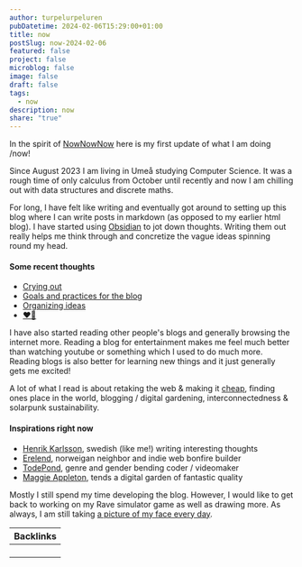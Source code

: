 ```yaml
---
author: turpelurpeluren
pubDatetime: 2024-02-06T15:29:00+01:00
title: now
postSlug: now-2024-02-06
featured: false
project: false
microblog: false
image: false
draft: false
tags:
  - now
description: now
share: "true"
---
```


In the spirit of [NowNowNow](https://nownownow.com/) here is my first update of what I am doing /now!

Since August 2023 I am living in Umeå studying Computer Science. It was a rough time of only calculus from October until recently and now I am chilling out with data structures and discrete maths.

For long, I have felt like writing and eventually got around to setting up this blog where I can write posts in markdown (as opposed to my earlier html blog). I have started using [Obsidian](https://obsidian.md/) to jot down thoughts. Writing them out really helps me think through and concretize the vague ideas spinning round my head.
#### Some recent thoughts

- [Crying out](/posts/crying-out)
- [Goals and practices for the blog](/posts/blog-goals-and-practices)
- [Organizing ideas](/posts/organizing-ideas)
- [❤️👾](/posts/ili)

I have also started reading other people's blogs and generally browsing the internet more. Reading a blog for entertainment makes me feel much better than watching youtube or something which I used to do much more. Reading blogs is also better for learning new things and it just generally gets me excited! 

A lot of what I read is about retaking the web & making it [cheap](https://potato.cheap/), finding ones place in the world, blogging / digital gardening, interconnectedness & solarpunk sustainability. 
#### Inspirations right now

- [Henrik Karlsson](https://www.henrikkarlsson.xyz/p/first-we-shape-our-social-graph-then), swedish (like me!) writing interesting thoughts
- [Erelend](https://blog.erlend.sh/reclaiming-my-digital-identity), norweigan neighbor and indie web bonfire builder
- [TodePond](https://www.todepond.com/wikiblogarden/my-wikiblogarden/), genre and gender bending coder / videomaker
- [Maggie Appleton](https://maggieappleton.com/garden-history), tends a digital garden of fantastic quality

Mostly I still spend my time developing the blog. However, I would like to get back to working on my Rave simulator game as well as drawing more. As always, I am still taking [a picture of my face every day](/posts/potd-webplayer).

| Backlinks |
| --------- |
| <ul></ul> |
